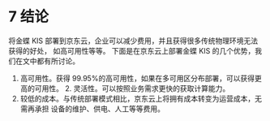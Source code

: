 # 7 结论 

将金蝶 KIS 部署到京东云，企业可以减少费用，并且获得很多传统物理环境无法获得的好处， 如高可用性等等。
下面是在京东云上部署金蝶 KIS 的几个优势，我们在文中都有所讨论。
1. 高可用性。获得 99.95%的高可用性，如果在多可用区分布部署，可以获得更高的可用性。 2. 灵活性。可以按照业务需求更快的获取计算能力。
3. 较低的成本。与传统部署模式相比，京东云上将拥有成本转变为运营成本，无需再承担 设备的维护、供电、人工等等费用。
